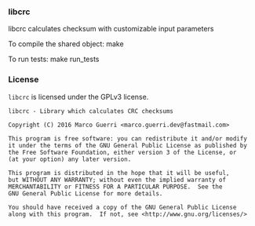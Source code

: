 ### libcrc ###
libcrc calculates checksum with customizable input parameters

To compile the shared object:
    make

To run tests:
    make run_tests

### License ###
`libcrc` is licensed under the GPLv3 license.

```
libcrc - Library which calculates CRC checksums 

Copyright (C) 2016 Marco Guerri <marco.guerri.dev@fastmail.com>

This program is free software: you can redistribute it and/or modify
it under the terms of the GNU General Public License as published by
the Free Software Foundation, either version 3 of the License, or
(at your option) any later version.

This program is distributed in the hope that it will be useful,
but WITHOUT ANY WARRANTY; without even the implied warranty of
MERCHANTABILITY or FITNESS FOR A PARTICULAR PURPOSE.  See the
GNU General Public License for more details.

You should have received a copy of the GNU General Public License
along with this program.  If not, see <http://www.gnu.org/licenses/>
```

